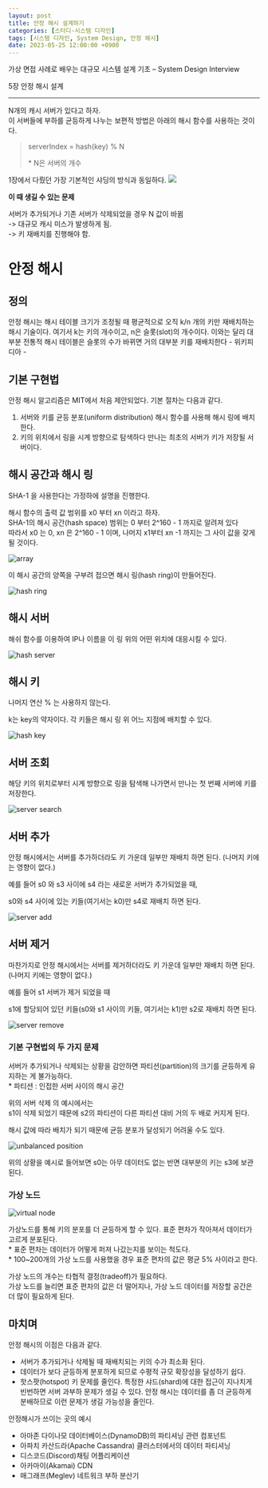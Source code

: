 ```yaml
---
layout: post
title: 안정 해시 설계하기
categories: [스터디-시스템 디자인]
tags: [시스템 디자인, System Design, 안정 해시]
date: 2023-05-25 12:00:00 +0900
---
```


가상 면접 사례로 배우는 대규모 시스템 설계 기초 – System Design Interview

5장 안정 해시 설계

---

N개의 캐시 서버가 있다고 하자.  
이 서버들에 부하를 균등하게 나누는 보편적 방법은 아래의 해시 함수를 사용하는 것이다.

> serverIndex = hash(key) % N
>
> \* N은 서버의 개수

1장에서 다뤘던 가장 기본적인 샤딩의 방식과 동일하다.
![](/assets/images/2023-05-25-안정-해시-설계/image1.png)

**이 때 생길 수 있는 문제**

서버가 추가되거나 기존 서버가 삭제되었을 경우 N 값이 바뀜  
\-> 대규모 캐시 미스가 발생하게 됨.  
\-> 키 재배치를 진행해야 함.

# 안정 해시

## 정의

안정 해시는 해시 테이블 크기가 조정될 때 평균적으로 오직 k/n 개의 키만 재배치하는 해시 기술이다. 여기서 k는 키의 개수이고, n은 슬롯(slot)의 개수이다. 이와는 달리 대부분 전통적 해시 테이블은 슬롯의 수가 바뀌면 거의 대부분 키를 재배치한다
\- 위키피디아 -

## 기본 구현법

안정 해시 알고리즘은 MIT에서 처음 제안되었다. 기본 절차는 다음과 같다.

1. 서버와 키를 균등 분포(uniform distribution) 해시 함수를 사용해 해시 링에 배치한다.
2. 키의 위치에서 링을 시계 방향으로 탐색하다 만나는 최초의 서버가 키가 저장될 서버이다.

## 해시 공간과 해시 링

SHA-1 을 사용한다는 가정하에 설명을 진행한다.

해시 함수의 출력 값 범위를 x0 부터 xn 이라고 하자.  
SHA-1의 해시 공간(hash space) 범위는 0 부터 2^160 - 1 까지로 알려져 있다  
따라서 x0 는 0, xn 은 2^160 - 1 이며, 나머지 x1부터 xn -1 까지는 그 사이 값을 갖게 될 것이다.

![array](/assets//images/2023-05-25-안정-해시-설계/image2.png)

이 해시 공간의 양쪽을 구부려 접으면 해시 링(hash ring)이 만들어진다.

![hash ring](/assets//images/2023-05-25-안정-해시-설계/image3.png)

## 해시 서버

해쉬 함수를 이용하여 IP나 이름을 이 링 위의 어떤 위치에 대응시킬 수 있다.

![hash server](/assets//images/2023-05-25-안정-해시-설계/image3.png)

## 해시 키

나머지 연산 % 는 사용하지 않는다.

k는 key의 약자이다. 각 키들은 해시 링 위 어느 지점에 배치할 수 있다.

![hash key](/assets//images/2023-05-25-안정-해시-설계/image5.png)

## 서버 조회

해당 키의 위치로부터 시계 방향으로 링을 탐색해 나가면서 만나는 첫 번째 서버에 키를 저장한다.

![server search](/assets//images/2023-05-25-안정-해시-설계/image6.png)

## 서버 추가

안정 해시에서는 서버를 추가하더라도 키 가운데 일부만 재배치 하면 된다. (나머지 키에는 영향이 없다.)

예를 들어 s0 와 s3 사이에 s4 라는 새로운 서버가 추가되었을 때,

s0와 s4 사이에 있는 키들(여기서는 k0)만 s4로 재배치 하면 된다.

![server add](/assets//images/2023-05-25-안정-해시-설계/image7.png)

## 서버 제거

마찬가지로 안정 해시에서는 서버를 제거하더라도 키 가운데 일부만 재배치 하면 된다. (나머지 키에는 영향이 없다.)

예를 들어 s1 서버가 제거 되었을 때

s1에 할당되어 있던 키들(s0와 s1 사이의 키들, 여기서는 k1)만 s2로 재배치 하면 된다.

![server remove](/assets//images/2023-05-25-안정-해시-설계/image8.png)

### 기본 구현법의 두 가지 문제

서버가 추가되거나 삭제되는 상황을 감안하면 파티션(partition)의 크기를 균등하게 유지하는 게 불가능하다.  
\* 파티션 : 인접한 서버 사이의 해시 공간

위의 서버 삭제 의 예시에서는  
s1이 삭제 되었기 때문에 s2의 파티션이 다른 파티션 대비 거의 두 배로 커지게 된다.

해시 값에 따라 배치가 되기 때문에 균등 분포가 달성되기 어려울 수도 있다.

![unbalanced position](/assets//images/2023-05-25-안정-해시-설계/image9.png)

위의 상황을 예시로 들어보면 s0는 아무 데이터도 없는 반면 대부분의 키는 s3에 보관된다.

### 가상 노드

![virtual node](/assets//images/2023-05-25-안정-해시-설계/image10.png)

가상노드를 통해 키의 분포를 더 균등하게 할 수 있다. 표준 편차가 작아져서 데이터가 고르게 분포된다.  
\* 표준 편차는 데이터가 어떻게 퍼져 나갔는지를 보이는 척도다.  
\* 100~200개의 가상 노드를 사용했을 경우 표준 편차의 값은 평균 5% 사이라고 한다.

가상 노드의 개수는 타협적 결정(tradeoff)가 필요하다.  
가상 노드를 늘리면 표준 편차의 값은 더 떨어지나, 가상 노드 데이터를 저장할 공간은 더 많이 필요하게 된다.

## 마치며

안정 해시의 이점은 다음과 같다.

- 서버가 추가되거나 삭제될 때 재배치되는 키의 수가 최소화 된다.
- 데이터가 보다 균등하게 분포하게 되므로 수평적 규모 확장성을 달성하기 쉽다.
- 핫스팟(hotspot) 키 문제를 줄인다. 특정한 샤드(shard)에 대한 접근이 지나치게 빈번하면 서버 과부하 문제가 생길 수 있다. 안정 해시는 데이터를 좀 더 균등하게 분배하므로 이런 문제가 생길 가능성을 줄인다.

안정해시가 쓰이는 곳의 예시

- 아마존 다이나모 데이터베이스(DynamoDB)의 파티셔닝 관련 컴포넌트
- 아파치 카산드라(Apache Cassandra) 클러스터에서의 데이터 파티셔닝
- 디스코드(Discord)채팅 어플리케이션
- 아카마이(Akamai) CDN
- 매그래프(Meglev) 네트워크 부하 분산기
